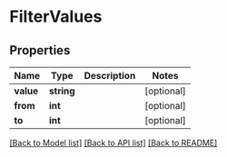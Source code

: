 # FilterValues

## Properties
Name | Type | Description | Notes
------------ | ------------- | ------------- | -------------
**value** | **string** |  | [optional] 
**from** | **int** |  | [optional] 
**to** | **int** |  | [optional] 

[[Back to Model list]](../README.md#documentation-for-models) [[Back to API list]](../README.md#documentation-for-api-endpoints) [[Back to README]](../README.md)


